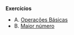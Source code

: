 **Exercícios**
- A. [Operações Básicas](https://moj.naquadah.com.br/contests/ta_fac_t2_2024_1/operacoesbasicas2.html)
- B. [Maior número](https://moj.naquadah.com.br/contests/ta_fac_t2_2024_1/maior_numero_2.pdf)